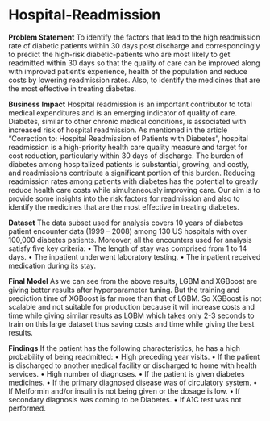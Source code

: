 # Hospital-Readmission
**Problem Statement**
To identify the factors that lead to the high readmission rate of diabetic patients within 30 days post discharge and correspondingly to predict the high-risk diabetic-patients who are most likely to get readmitted within 30 days so that the quality of care can be improved along with improved patient’s experience, health of the population and reduce costs by lowering readmission rates. Also, to identify the medicines that are the most effective in treating diabetes.

**Business Impact**
Hospital readmission is an important contributor to total medical expenditures and is an emerging indicator of quality of care. Diabetes, similar to other chronic medical conditions, is associated with increased risk of hospital readmission. As mentioned in the article “Correction to: Hospital Readmission of Patients with Diabetes”, hospital readmission is a high-priority health care quality measure and target for cost reduction, particularly within 30 days of discharge. The burden of diabetes among hospitalized patients is substantial, growing, and costly, and readmissions contribute a significant portion of this burden. Reducing readmission rates among patients with diabetes has the potential to greatly reduce health care costs while simultaneously improving care. Our aim is to provide some insights into the risk factors for readmission and also to identify the medicines that are the most effective in treating diabetes.

**Dataset**
The data subset used for analysis covers 10 years of diabetes patient encounter data (1999 – 2008) among 130 US hospitals with over 100,000 diabetes patients. Moreover, all the encounters used for analysis satisfy five key criteria:
• The length of stay was comprised from 1 to 14 days.
• The inpatient underwent laboratory testing.
• The inpatient received medication during its stay.

**Final Model**
As we can see from the above results, LGBM and XGBoost are giving
better results after hyperparameter tuning. But the training and prediction time of XGBoost is far
more than that of LGBM. So XGBoost is not scalable and not suitable for production because it
will increase costs and time while giving similar results as LGBM which takes only 2-3 seconds
to train on this large dataset thus saving costs and time while giving the best results.

**Findings**
If the patient has the following characteristics, he has a high probability of being readmitted:
• High preceding year visits.
• If the patient is discharged to another medical facility or discharged to home with health
  services.
• High number of diagnoses.
• If the patient is given diabetes medicines.
• If the primary diagnosed disease was of circulatory system.
• If Metformin and/or insulin is not being given or the dosage is low.
• If secondary diagnosis was coming to be Diabetes.
• If A1C test was not performed.
